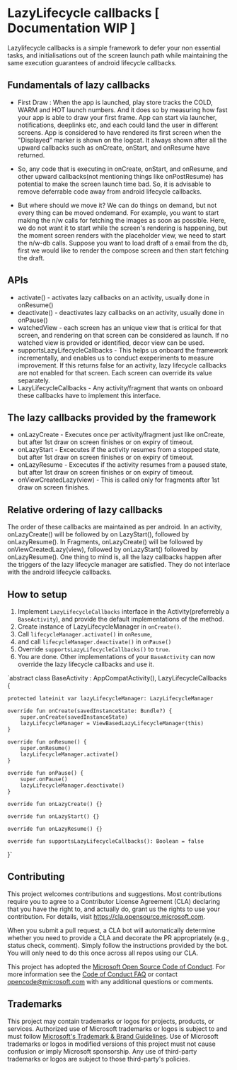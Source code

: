 # LazyLifecycle callbacks [ Documentation WIP ] 

Lazylifecycle callbacks is a simple framework to defer your non essential tasks, and initialisations out 
of the screen launch path while maintaining the same execution guarantees of android lifecycle callbacks.

## Fundamentals of lazy callbacks
 - First Draw : When the app is launched, play store tracks the COLD, WARM and HOT launch numbers. And it does so by measuring how fast your app is able to draw your first frame. App can start via launcher, notifications, deeplinks etc, and each could land the user in different screens. App is considered to have rendered its first screen when the "Displayed" marker is shown on the logcat. It always shown after all the upward callbacks such as onCreate, onStart, and onResume have returned.
 
 - So, any code that is executing in onCreate, onStart, and onResume, and other upward callbacks(not mentioning things like onPostResume) has potential to make the screen launch time bad. So, it is advisable to remove deferrable code away from android lifecycle callbacks.
 
 - But where should we move it? We can do things on demand, but not every thing can be moved ondemand. For example, you want to start making the n/w calls for fetching the images as soon as possible. Here, we do not want it to start while the screen's rendering is happening, but the moment screen renders with the placeholder view, we need to start the n/w-db calls. Suppose you want to load draft of a email from the db, first we would like to render the compose screen and then start fetching the draft.

## APIs
- activate() - activates lazy callbacks on an activity, usually done in onResume()
- deactivate() - deactivates lazy callbacks on an activity, usually done in onPause()
- watchedView - each screen has an unique view that is critical for that screen, and rendering on that screen can be considered as launch. If no watched view is provided or identified, decor view can be used.
- supportsLazyLifecycleCallbacks - This helps us onboard the framework incrementally, and enables us to conduct exeperiments to measure improvement. If this returns false for an activity, lazy lifecycle callbacks are not enabled for that screen. Each screen can override its value separately.
- LazyLifecycleCallbacks - Any activity/fragment that wants on onboard these callbacks have to implement this interface.

## The lazy callbacks provided by the framework 
- onLazyCreate - Executes once per activity/fragment just like onCreate, but after 1st draw on screen finishes or on expiry of timeout.
- onLazyStart - Excecutes if the activity resumes from a stopped state, but after 1st draw on screen finishes or on expiry of timeout.
- onLazyResume - Excecutes if the activity resumes from a paused state, but after 1st draw on screen finishes or on expiry of timeout.
- onViewCreatedLazy(view) - This is called only for fragments after 1st draw on screen finishes.

## Relative ordering of lazy callbacks
The order of these callbacks are maintained as per android. In an activity, onLazyCreate() will be followed by on LazyStart(), followed by onLazyResume().
In Fragments, onLazyCreate() will be followed by onViewCreatedLazy(view), followed by onLazyStart() followed by onLazyResume().
One thing to mind is, all the lazy callbacks happen after the triggers of the lazy lifecycle manager are satisfied. They do not interlace with the android lifecycle callbacks.

## How to setup
1. Implement `LazyLifecycleCallbacks` interface in the Activity(preferrebly a `BaseActivity`), and provide the default implementations of the method.
2. Create instance of LazyLifecycleManager in `onCreate()`.
3. Call `lifecycleManager.activate()` in `onResume`,
4. and call `lifecycleManager.deactivate()` in `onPause()`
5. Override `supportsLazyLifecycleCallbacks()` to `true`.
6. You are done. Other implementations of your `BaseActivity` can now override the lazy lifecycle callbacks and use it.

`abstract class BaseActivity : AppCompatActivity(), LazyLifecycleCallbacks {

    protected lateinit var lazyLifecycleManager: LazyLifecycleManager

    override fun onCreate(savedInstanceState: Bundle?) {
        super.onCreate(savedInstanceState)
        lazyLifecycleManager = ViewBasedLazyLifecycleManager(this)
    }

    override fun onResume() {
        super.onResume()
        lazyLifecycleManager.activate()
    }

    override fun onPause() {
        super.onPause()
        lazyLifecycleManager.deactivate()
    }

    override fun onLazyCreate() {}

    override fun onLazyStart() {}

    override fun onLazyResume() {}

    override fun supportsLazyLifecycleCallbacks(): Boolean = false
}`

## Contributing

This project welcomes contributions and suggestions.  Most contributions require you to agree to a
Contributor License Agreement (CLA) declaring that you have the right to, and actually do, grant us
the rights to use your contribution. For details, visit https://cla.opensource.microsoft.com.

When you submit a pull request, a CLA bot will automatically determine whether you need to provide
a CLA and decorate the PR appropriately (e.g., status check, comment). Simply follow the instructions
provided by the bot. You will only need to do this once across all repos using our CLA.

This project has adopted the [Microsoft Open Source Code of Conduct](https://opensource.microsoft.com/codeofconduct/).
For more information see the [Code of Conduct FAQ](https://opensource.microsoft.com/codeofconduct/faq/) or
contact [opencode@microsoft.com](mailto:opencode@microsoft.com) with any additional questions or comments.

## Trademarks

This project may contain trademarks or logos for projects, products, or services. Authorized use of Microsoft 
trademarks or logos is subject to and must follow 
[Microsoft's Trademark & Brand Guidelines](https://www.microsoft.com/en-us/legal/intellectualproperty/trademarks/usage/general).
Use of Microsoft trademarks or logos in modified versions of this project must not cause confusion or imply Microsoft sponsorship.
Any use of third-party trademarks or logos are subject to those third-party's policies.

